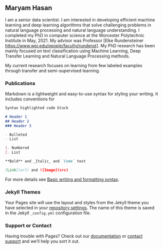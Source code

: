 ## Maryam Hasan

I am a senior data scientist. I am interested in developing efficient machine learning and deep learning algorithms that solve challenging problems in natural language processing and natural language understanding. 
I completed my PhD in computer science at the Worcester Polytechnic Institute in May, 2021. My advisor was Professor [Elke Rundensteiner https://www.wpi.edu/people/faculty/rundenst]. My PhD research has been mainly focused on text classification using Machine Learning, Deep Transfer Learning and Natural Language Processing methods. 

My current research focuses on learning from few labeled examples through transfer and semi-supervised learning.

### Publications

Markdown is a lightweight and easy-to-use syntax for styling your writing. It includes conventions for

```markdown
Syntax highlighted code block

# Header 1
## Header 2
### Header 3

- Bulleted
- List

1. Numbered
2. List

**Bold** and _Italic_ and `Code` text

[Link](url) and ![Image](src)
```

For more details see [Basic writing and formatting syntax](https://docs.github.com/en/github/writing-on-github/getting-started-with-writing-and-formatting-on-github/basic-writing-and-formatting-syntax).

### Jekyll Themes

Your Pages site will use the layout and styles from the Jekyll theme you have selected in your [repository settings](https://github.com/mhasan1/maryam.github.io/settings/pages). The name of this theme is saved in the Jekyll `_config.yml` configuration file.

### Support or Contact

Having trouble with Pages? Check out our [documentation](https://docs.github.com/categories/github-pages-basics/) or [contact support](https://support.github.com/contact) and we’ll help you sort it out.
